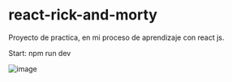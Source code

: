 # react-rick-and-morty
Proyecto de practica, en mi proceso de aprendizaje con react js.<br>

Start: npm run dev

![image](https://user-images.githubusercontent.com/101826187/223317131-af0402c8-16bd-4bbf-8f9d-8b7f21002a5b.png)


